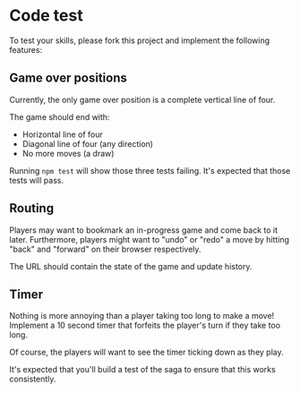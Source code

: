 # Code test

To test your skills, please fork this project and implement the following features:

## Game over positions

Currently, the only game over position is a complete vertical line of four.

The game should end with:

* Horizontal line of four
* Diagonal line of four (any direction)
* No more moves (a draw)

Running `npm test` will show those three tests failing.  It's expected that those
tests will pass.

## Routing

Players may want to bookmark an in-progress game and come back to it later.
Furthermore, players might want to "undo" or "redo" a move by hitting "back"
and "forward" on their browser respectively.

The URL should contain the state of the game and update history.

## Timer

Nothing is more annoying than a player taking too long to make a move!  Implement
a 10 second timer that forfeits the player's turn if they take too long.

Of course, the players will want to see the timer ticking down as they play.

It's expected that you'll build a test of the saga to ensure that this works
consistently.
